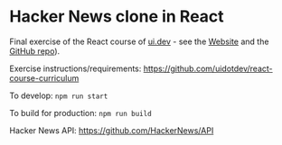 # Hacker News clone in React

Final exercise of the React course of [ui.dev](https://ui.dev) - see the [Website](https://ui.dev/react) and the [GitHub repo](https://github.com/uidotdev/react-course)).

Exercise instructions/requirements: https://github.com/uidotdev/react-course-curriculum

To develop: `npm run start`

To build for production: `npm run build`

Hacker News API: https://github.com/HackerNews/API
